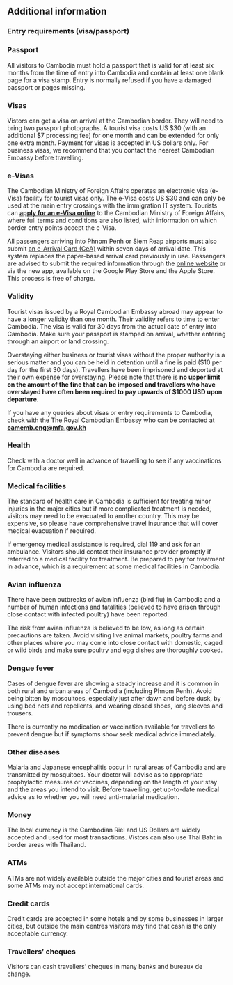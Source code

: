 ## Additional information

### **Entry requirements (visa/passport)**

### **Passport**

All visitors to Cambodia must hold a passport that is valid for at least six months from the time of entry into Cambodia and contain at least one blank page for a visa stamp. Entry is normally refused if you have a damaged passport or pages missing.

### **Visas**

Vistors can get a visa on arrival at the Cambodian border. They will need to bring two passport photographs. A tourist visa costs US $30 (with an additional $7 processing fee) for one month and can be extended for only one extra month. Payment for visas is accepted in US dollars only. For business visas, we recommend that you contact the nearest Cambodian Embassy before travelling.

### **e-Visas**

The Cambodian Ministry of Foreign Affairs operates an electronic visa (e-Visa) facility for tourist visas only. The e-Visa costs US $30 and can only be used at the main entry crossings with the immigration IT system. Tourists can [**apply for an e-Visa online**](https://www.evisa.gov.kh/) to the Cambodian Ministry of Foreign Affairs, where full terms and conditions are also listed, with information on which border entry points accept the e-Visa.

All passengers arriving into Phnom Penh or Siem Reap airports must also submit [an e-Arrival Card (CeA)](https://arrival.gov.kh/) within seven days of arrival date. This system replaces the paper-based arrival card previously in use. Passengers are advised to submit the required information through the [online website](https://arrival.gov.kh/) or via the new app, available on the Google Play Store and the Apple Store. This process is free of charge.

### **Validity**

Tourist visas issued by a Royal Cambodian Embassy abroad may appear to have a longer validity than one month. Their validity refers to time to enter Cambodia. The visa is valid for 30 days from the actual date of entry into Cambodia. Make sure your passport is stamped on arrival, whether entering through an airport or land crossing.

Overstaying either business or tourist visas without the proper authority is a serious matter and you can be held in detention until a fine is paid ($10 per day for the first 30 days). Travellers have been imprisoned and deported at their own expense for overstaying. Please note that there is **no upper limit on the amount of the fine that can be imposed and travellers who have overstayed have often been required to pay upwards of $1000 USD upon departure**.

If you have any queries about visas or entry requirements to Cambodia, check with the The Royal Cambodian Embassy who can be contacted at [**camemb.eng@mfa.gov.kh**](mailto:camemb.eng@mfa.gov.kh)

### **Health**

Check with a doctor well in advance of travelling to see if any vaccinations for Cambodia are required.

### **Medical facilities**

The standard of health care in Cambodia is sufficient for treating minor injuries in the major cities but if more complicated treatment is needed, visitors may need to be evacuated to another country. This may be expensive, so please have comprehensive travel insurance that will cover medical evacuation if required.

If emergency medical assistance is required, dial 119 and ask for an ambulance. Visitors should contact their insurance provider promptly if referred to a medical facility for treatment. Be prepared to pay for treatment in advance, which is a requirement at some medical facilities in Cambodia.

### **Avian influenza**

There have been outbreaks of avian influenza (bird flu) in Cambodia and a number of human infections and fatalities (believed to have arisen through close contact with infected poultry) have been reported.

The risk from avian influenza is believed to be low, as long as certain precautions are taken. Avoid visiting live animal markets, poultry farms and other places where you may come into close contact with domestic, caged or wild birds and make sure poultry and egg dishes are thoroughly cooked.

### **Dengue fever**

Cases of dengue fever are showing a steady increase and it is common in both rural and urban areas of Cambodia (including Phnom Penh). Avoid being bitten by mosquitoes, especially just after dawn and before dusk, by using bed nets and repellents, and wearing closed shoes, long sleeves and trousers.

There is currently no medication or vaccination available for travellers to prevent dengue but if symptoms show seek medical advice immediately.

### **Other diseases**

Malaria and Japanese encephalitis occur in rural areas of Cambodia and are transmitted by mosquitoes. Your doctor will advise as to appropriate prophylactic measures or vaccines, depending on the length of your stay and the areas you intend to visit. Before travelling, get up-to-date medical advice as to whether you will need anti-malarial medication.

### **Money**

The local currency is the Cambodian Riel and US Dollars are widely accepted and used for most transactions. Vistors can also use Thai Baht in border areas with Thailand.

### **ATMs**

ATMs are not widely available outside the major cities and tourist areas and some ATMs may not accept international cards.

### **Credit cards**

Credit cards are accepted in some hotels and by some businesses in larger cities, but outside the main centres visitors may find that cash is the only acceptable currency.

### **Travellers’ cheques**

Visitors can cash travellers’ cheques in many banks and bureaux de change.